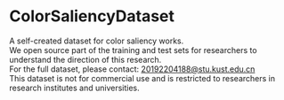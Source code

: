 # ColorSaliencyDataset
A self-created dataset for color saliency works.  
We open source part of the training and test sets for researchers to understand the direction of this research.   
For the full dataset, please contact: 20192204188@stu.kust.edu.cn  
This dataset is not for commercial use and is restricted to researchers in research institutes and universities.  
